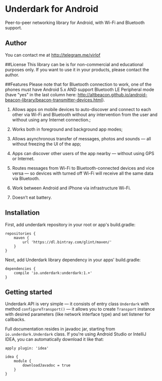 # Underdark for Android
Peer-to-peer networking library for Android, with Wi-Fi and Bluetooth support.
## Author
You can contact me at http://telegram.me/virlof

##License
This library can be is for non-commercial and educational purposes only.
If you want to use it in your products, please contact the author.

##Features
Please note that for Bluetooth connection to work, one of the phones must have Android 5.x AND support Bluetooth LE Peripheral mode (have "yes" in the last column here: http://altbeacon.github.io/android-beacon-library/beacon-transmitter-devices.html).

1. Allows apps on mobile devices to auto-discover and connect to each other via Wi-Fi and Bluetooth without any intervention from the user and without using any Internet connection.;

2. Works both in foreground and background app modes;

3. Allows asynchronous transfer of messages, photos and sounds — all without freezing the UI of the app;

4. Apps can discover other users of the app nearby — without using GPS or Internet.

5. Routes messages from Wi-Fi to Bluetooth-connected devices and vice versa — so devices with turned off Wi-Fi will receive all the same data via Bluetooth.

6. Work between Android and iPhone via infrastructure Wi-Fi.

7. Doesn’t eat battery.

## Installation
First, add underdark repository in your root or app's build.gradle:
```
repositories {
    maven {
        url 'https://dl.bintray.com/glint/maven/'
    }
}
```
Next, add Underdark library dependency in your apps' build.gradle:
```
dependencies {
    compile 'io.underdark:underdark:1.+'
}
```
## Getting started
Underdark API is very simple — it consists of entry class `Underdark` with method `configureTransport()` — it allows you to create `Transport` instance with desired parameters (like network interface type) and set listener for callbacks.

Full documentation resides in javadoc jar, starting from `io.underdark.Underdark` class.
If you're using Android Studio or IntelliJ IDEA, you can automatically download it like that:
```
apply plugin: 'idea'

idea {
    module {
        downloadJavadoc = true
    }
}
```
